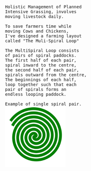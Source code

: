 <pre>
Holistic Management of Planned
Intensive Grassing, involves
moving livestock daily.

To save farmers time while 
moving Cows and Chickens,
I've designed a farming layout 
called "The Muli-Spiral Loop"

The MultiSpiral Loop consists
of pairs of spiral paddocks.
The first half of each pair,
spiral inward to the centre,
the second half of each pair,
spirals outward from the centre,
The beginnings of each half,
loop together such that each
pair of spirals forms an 
endless looping paddock.

Example of single spiral pair.
<img width="200" src="./doubleSpiralLoopB.svg">

</pre>
